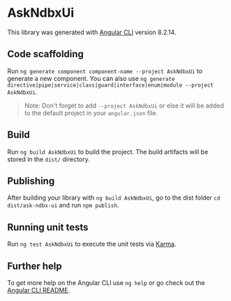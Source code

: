 # AskNdbxUi

This library was generated with [Angular CLI](https://github.com/angular/angular-cli) version 8.2.14.

## Code scaffolding

Run `ng generate component component-name --project AskNdbxUi` to generate a new component. You can also use `ng generate directive|pipe|service|class|guard|interface|enum|module --project AskNdbxUi`.
> Note: Don't forget to add `--project AskNdbxUi` or else it will be added to the default project in your `angular.json` file. 

## Build

Run `ng build AskNdbxUi` to build the project. The build artifacts will be stored in the `dist/` directory.

## Publishing

After building your library with `ng build AskNdbxUi`, go to the dist folder `cd dist/ask-ndbx-ui` and run `npm publish`.

## Running unit tests

Run `ng test AskNdbxUi` to execute the unit tests via [Karma](https://karma-runner.github.io).

## Further help

To get more help on the Angular CLI use `ng help` or go check out the [Angular CLI README](https://github.com/angular/angular-cli/blob/master/README.md).

